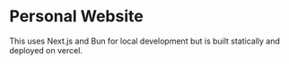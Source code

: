 # Personal Website

This uses Next.js and Bun for local development but is built statically and deployed on vercel.